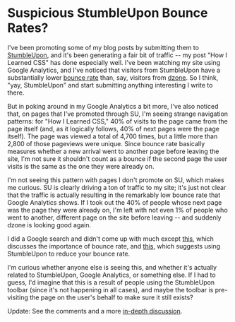 # Suspicious StumbleUpon Bounce Rates?

I've been promoting some of my blog posts by submitting them to <a href="http://www.stumbleupon.com">StumbleUpon</a>, and it's been generating a fair bit of traffic -- my post "How I Learned CSS" has done especially well. I've been watching my site using Google Analytics, and I've noticed that visitors from StumbleUpon have a substantially lower <a href="http://en.wikipedia.org/wiki/Bounce_Rate">bounce rate</a> than, say, visitors from <a href="http://www.dzone.com">dzone</a>. So I think, "yay, StumbleUpon" and start submitting anything interesting I write to there.

But in poking around in my Google Analytics a bit more, I've also noticed that, on pages that I've promoted through SU, I'm seeing strange navigation patterns: for "How I Learned CSS," 40% of visits to the page came from the page itself (and, as it logically follows, 40% of next pages were the page itself). The page was viewed a total of 4,700 times, but a little more than 2,800 of those pageviews were unique. Since bounce rate basically measures whether a new arrival went to another page before leaving the site, I'm not sure it shouldn't count as a bounce if the second page the user visits is the same as the one they were already on.

I'm not seeing this pattern with pages I don't promote on SU, which makes me curious. SU is clearly driving a ton of traffic to my site; it's just not clear that the traffic is actually resulting in the remarkably low bounce rate that Google Analytics shows. If I took out the 40% of people whose next page was the page they were already on, I'm left with not even 1% of people who went to another, different page on the site before leaving -- and suddenly dzone is looking good again.

I did a Google search and didn't come up with much except <a href="http://www.wpdesigner.com/2007/09/15/wwmd-reduce-bounce-rate/#comment-87245">this</a>, which discusses the importance of bounce rate, and <a href="http://www.seowife.com/stumbleupon-advertising/">this</a>, which suggests using StumbleUpon to reduce your bounce rate.

I'm curious whether anyone else is seeing this, and whether it's actually related to StumbleUpon, Google Analytics, or something else. If I had to guess, I'd imagine that this is a result of people using the StumbleUpon toolbar (since it's not happening in all cases), and maybe the toolbar is pre-visiting the page on the user's behalf to make sure it still exists?

Update: See the comments and a more <a href="http://www.jamieharrop.com/2007/11/05/my-stumbleupon-analysis-a-poor-500-traffic-increase/">in-depth discussion</a>.
